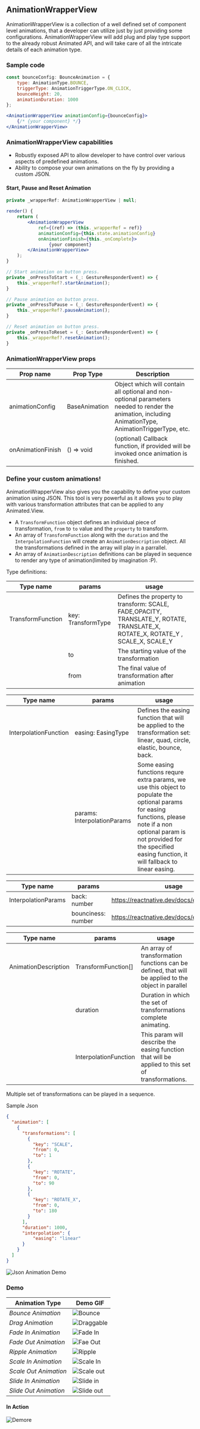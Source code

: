 ## AnimationWrapperView
AnimationWrapperView is a collection of a well defined set of component level animations, that a developer can utilize just by just providing some configurations. AnimationWrapperView will add plug and play type support to the already robust Animated API,  and will take care of all the intricate details of each animation type.
 

### Sample code
```jsx
const bounceConfig: BounceAnimation = {
    type: AnimationType.BOUNCE,
    triggerType: AnimationTriggerType.ON_CLICK,
    bounceHeight: 20,
    animationDuration: 1000
};

<AnimationWrapperView animationConfig={bounceConfig}>
    {/* {your component} */}
</AnimationWrapperView>
```

### AnimationWrapperView capabilities
- Robustly exposed API to allow developer to have control over various aspects of predefined animations.
- Ability to compose your own animations on the fly by providing a custom JSON.

#### Start, Pause and Reset Animation
```jsx
private _wrapperRef: AnimationWrapperView | null;

render() {
    return (
        <AnimationWrapperView
            ref={(ref) => (this._wrapperRef = ref)}
            animationConfig={this.state.animationConfig}
            onAnimationFinish={this._onComplete}>
                {your component}
        </AnimationWrapperView>
    );
}

// Start animation on button press.
private _onPressToStart = (_: GestureResponderEvent) => {
    this._wrapperRef?.startAnimation();
}

// Pause animation on button press.
private _onPressToPause = (_: GestureResponderEvent) => {
    this._wrapperRef?.pauseAnimation();
}

// Reset animation on button press.
private _onPressToReset = (_: GestureResponderEvent) => {
    this._wrapperRef?.resetAnimation();
}
```

### AnimationWrapperView props
| Prop name | Prop Type | Description |
| --- | --- | --- | 
| animationConfig | BaseAnimation | Object which will contain all optional and non-optional parameters needed to render the animation, including AnimationType, AnimationTriggerType, etc. |
| onAnimationFinish | () => void | (optional) Callback function, if provided will be invoked once animation is finished. |


### Define your custom animations!
AnimationWrapperView also gives you the capability to define your custom animation using JSON.
This tool is very powerful as it allows you to play with various transformation attributes that can be applied to any Animated.View.

 - A `TransformFunction` object defines an individual piece of transformation, `from` to `to` value and the `property` to transform. 
 - An array of `TransformFunction` along with the `duration` and the `InterpolationFunction` will create an `AnimationDescription` object. All the transformations defined in the array will play in a parrallel.
 - An array of `AnimationDescription` definitions can be played in sequence to render any type of animation(limited by imagination :P).

Type definitions:

| Type name | params | usage |
| --- | --- | --- |
| TransformFunction | key: TransformType  | Defines the property to transform: SCALE, FADE,OPACITY, TRANSLATE_Y, ROTATE, TRANSLATE_X, ROTATE_X, ROTATE_Y , SCALE_X, SCALE_Y |
| | to | The starting value of the transformation |
| | from | The final value of transformation after animation |


| Type name | params | usage |
| --- | --- | --- |
| InterpolationFunction | easing: EasingType | Defines the easing function that will be applied to the transformation set: linear, quad, circle, elastic, bounce, back. |
| | params: InterpolationParams | Some easing functions requre extra params, we use this object to populate the optional params for easing functions, please note if a non optional param is not provided for the specified easing function, it will fallback to linear easing. |


| Type name | params | usage |
| --- | --- | --- |
| InterpolationParams | back: number | https://reactnative.dev/docs/easing#back |
| | bounciness: number | https://reactnative.dev/docs/easing#bounce |

| Type name | params | usage |
| --- | --- | --- |
| AnimationDescription | TransformFunction[] | An array of transformation functions can be defined, that will be applied to the object in parallel |
| | duration | Duration in which the set of transformations complete animating. |
| | InterpolationFunction | This param will describe the easing function that will be applied to this set of transformations. ||


Multiple set of transformations can be played in a sequence.

Sample Json
```json
{
  "animation": [
    {
      "transformations": [
        {
          "key": "SCALE",
          "from": 0,
          "to": 1
        },
        {
          "key": "ROTATE",
          "from": 0,
          "to": 90
        },
        {
          "key": "ROTATE_X",
          "from": 0,
          "to": 180
        }
      ],
      "duration": 1000,
      "interpolation": {
          "easing": "linear"
      }
    }
  ]
}
```
![Json Animation Demo](/docs/media/json_animation.gif)
### Demo
| Animation Type | Demo GIF |
| --- | --- |
| *Bounce Animation* | ![Bounce](/docs/media/bounce.gif) |
| *Drag Animation* | ![Draggable](/docs/media/draggable.gif) |
| *Fade In Animation* | ![Fade In](/docs/media/fade_in.gif) |
| *Fade Out Animation* | ![Fae Out](/docs/media/fade_out.gif) |
| *Ripple Animation* | ![Ripple](/docs/media/ripple.gif) |
| *Scale In Animation* | ![Scale In](/docs/media/scale.gif) |
| *Scale Out Animation* | ![Scale out](/docs/media/scale_out.gif) |
| *Slide In Animation* | ![Slide in](/docs/media/slide_in.gif) |
| *Slide Out Animation* | ![Slide out](/docs/media/slide_out.gif)| 


#### In Action
![Demore](/docs/media/demo.gif)
